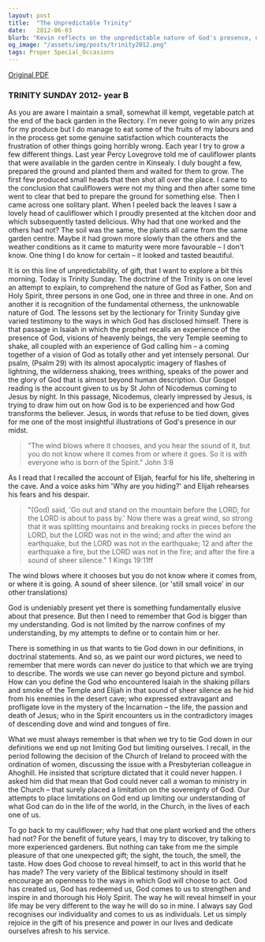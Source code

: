 ```yaml
---
layout: post
title:  "The Unpredictable Trinity"
date:   2012-06-03
blurb: "Kevin reflects on the unpredictable nature of God's presence, drawing parallels between gardening and the divine. He discusses the Trinity, emphasizing the otherness of God and the limitations of human understanding. Through biblical examples, Kevin illustrates how God's presence is both undeniable and elusive, and how our attempts to define God often limit us rather than God."
og_image: "/assets/img/posts/trinity2012.png"
tags: Proper Special_Occasions
---
```

[Original PDF](/assets/pdf/trinity2012.pdf)    
### TRINITY SUNDAY 2012- year B

As you are aware I maintain a small, somewhat ill kempt, vegetable patch at the end of the back garden in the Rectory. I'm never going to win any prizes for my produce but I do manage to eat some of the fruits of my labours and in the process get some genuine satisfaction which counteracts the frustration of other things going horribly wrong. Each year I try to grow a few different things. Last year Percy Lovegrove told me of cauliflower plants that were available in the garden centre in Kinsealy. I duly bought a few, prepared the ground and planted them and waited for them to grow. The first few produced small heads that then shot all over the place. I came to the conclusion that cauliflowers were not my thing and then after some time went to clear that bed to prepare the ground for something else. Then I came across one solitary plant. When I peeled back the leaves I saw a lovely head of cauliflower which I proudly presented at the kitchen door and which subsequently tasted delicious. Why had that one worked and the others had not? The soil was the same, the plants all came from the same garden centre. Maybe it had grown more slowly than the others and the weather conditions as it came to maturity were more favourable – I don't know. One thing I do know for certain – it looked and tasted beautiful.

It is on this line of unpredictability, of gift, that I want to explore a bit this morning. Today is Trinity Sunday. The doctrine of the Trinity is on one level an attempt to explain, to comprehend the nature of God as Father, Son and Holy Spirit, three persons in one God, one in three and three in one. And on another it is recognition of the fundamental otherness, the unknowable nature of God. The lessons set by the lectionary for Trinity Sunday give varied testimony to the ways in which God has disclosed himself. There is that passage in Isaiah in which the prophet recalls an experience of the presence of God, visions of heavenly beings, the very Temple seeming to shake, all coupled with an experience of God calling him – a coming together of a vision of God as totally other and yet intensely personal. Our psalm, (Psalm 29) with its almost apocalyptic imagery of flashes of lightning, the wilderness shaking, trees writhing, speaks of the power and the glory of God that is almost beyond human description. Our Gospel reading is the account given to us by St John of Nicodemus coming to Jesus by night. In this passage, Nicodemus, clearly impressed by Jesus, is trying to draw him out on how God is to be experienced and how God transforms the believer. Jesus, in words that refuse to be tied down, gives for me one of the most insightful illustrations of God's presence in our midst.

> "The wind blows where it chooses, and you hear the sound of it, but you do not know where it comes from or where it goes. So it is with everyone who is born of the Spirit." John 3:8

As I read that I recalled the account of Elijah, fearful for his life, sheltering in the cave. And a voice asks him 'Why are you hiding?' and Elijah rehearses his fears and his despair.

> "(God) said, 'Go out and stand on the mountain before the LORD, for the LORD is about to pass by.' Now there was a great wind, so strong that it was splitting mountains and breaking rocks in pieces before the LORD, but the LORD was not in the wind; and after the wind an earthquake, but the LORD was not in the earthquake; 12 and after the earthquake a fire, but the LORD was not in the fire; and after the fire a sound of sheer silence." 1 Kings 19:11ff

The wind blows where it chooses but you do not know where it comes from, or where it is going. A sound of sheer silence. (or 'still small voice' in our other translations)

God is undeniably present yet there is something fundamentally elusive about that presence. But then I need to remember that God is bigger than my understanding. God is not limited by the narrow confines of my understanding, by my attempts to define or to contain him or her.

There is something in us that wants to tie God down in our definitions, in doctrinal statements. And so, as we paint our word pictures, we need to remember that mere words can never do justice to that which we are trying to describe. The words we use can never go beyond picture and symbol. How can you define the God who encountered Isaiah in the shaking pillars and smoke of the Temple and Elijah in that sound of sheer silence as he hid from his enemies in the desert cave; who expressed extravagant and profligate love in the mystery of the Incarnation – the life, the passion and death of Jesus; who in the Spirit encounters us in the contradictory images of descending dove and wind and tongues of fire.

What we must always remember is that when we try to tie God down in our definitions we end up not limiting God but limiting ourselves. I recall, in the period following the decision of the Church of Ireland to proceed with the ordination of women, discussing the issue with a Presbyterian colleague in Ahoghill. He insisted that scripture dictated that it could never happen. I asked him did that mean that God could never call a woman to ministry in the Church – that surely placed a limitation on the sovereignty of God. Our attempts to place limitations on God end up limiting our understanding of what God can do in the life of the world, in the Church, in the lives of each one of us.

To go back to my cauliflower; why had that one plant worked and the others had not? For the benefit of future years, I may try to discover, try talking to more experienced gardeners. But nothing can take from me the simple pleasure of that one unexpected gift; the sight, the touch, the smell, the taste. How does God choose to reveal himself, to act in this world that he has made? The very variety of the Biblical testimony should in itself encourage an openness to the ways in which God will choose to act. God has created us, God has redeemed us, God comes to us to strengthen and inspire in and thorough his Holy Spirit. The way he will reveal himself in your life may be very different to the way he will do so in mine. I always say God recognises our individuality and comes to us as individuals. Let us simply rejoice in the gift of his presence and power in our lives and dedicate ourselves afresh to his service.
